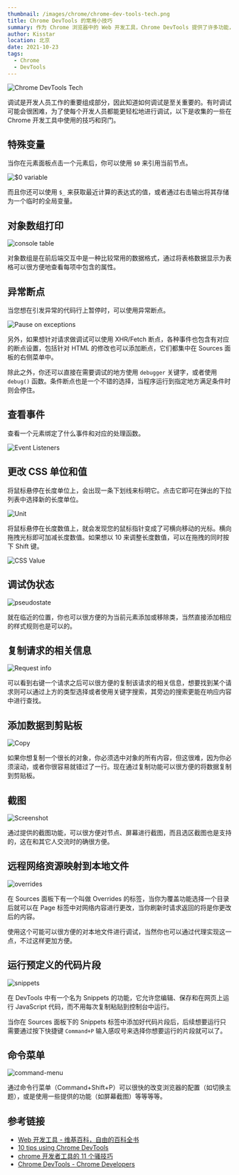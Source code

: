 ```yaml
---
thumbnail: /images/chrome/chrome-dev-tools-tech.png
title: Chrome DevTools 的常用小技巧
summary: 作为 Chrome 浏览器中的 Web 开发工具，Chrome DevTools 提供了许多功能，在这里我们列举了其中一些比较优秀和比较常用的点。
author: Kisstar
location: 北京
date: 2021-10-23
tags:
  - Chrome
  - DevTools
---
```


<img :src="$withBase('/images/chrome/chrome-dev-tools-tech.png')" alt="Chrome DevTools Tech">

调试是开发人员工作的重要组成部分，因此知道如何调试是至关重要的。有时调试可能会很困难，为了使每个开发人员都能更轻松地进行调试，以下是收集的一些在 Chrome 开发工具中使用的技巧和窍门。

## 特殊变量

当你在元素面板点击一个元素后，你可以使用 `$0` 来引用当前节点。

<img :src="$withBase('/images/chrome/dev-tools/$0.png')" alt="$0 variable">

而且你还可以使用 `$_` 来获取最近计算的表达式的值，或者通过右击输出将其存储为一个临时的全局变量。

## 对象数组打印

<img :src="$withBase('/images/chrome/dev-tools/console-table.png')" alt="console table">

对象数组是在前后端交互中是一种比较常用的数据格式，通过将表格数据显示为表格可以很方便地查看每项中包含的属性。

## 异常断点

当您想在引发异常的代码行上暂停时，可以使用异常断点。

<img :src="$withBase('/images/chrome/dev-tools/debug-on-error.png')" alt="Pause on exceptions">

另外，如果想针对请求做调试可以使用 XHR/Fetch 断点，各种事件也包含有对应的断点设置，包括针对 HTML 的修改也可以添加断点，它们都集中在 Sources 面板的右侧菜单中。

除此之外，你还可以直接在需要调试的地方使用 `debugger` 关键字，或者使用 `debug()` 函数。条件断点也是一个不错的选择，当程序运行到指定地方满足条件时则会停住。

## 查看事件

查看一个元素绑定了什么事件和对应的处理函数。

<img :src="$withBase('/images/chrome/dev-tools/event-listeners.png')" alt="Event Listeners">

## 更改 CSS 单位和值

将鼠标悬停在长度单位上，会出现一条下划线来标明它。点击它即可在弹出的下拉列表中选择新的长度单位。

<img :src="$withBase('/images/chrome/dev-tools/unit.gif')" alt="Unit">

将鼠标悬停在长度数值上，就会发现您的鼠标指针变成了可横向移动的光标。横向拖拽光标即可加减长度数值。如果想以 10 来调整长度数值，可以在拖拽的同时按下 Shift 键。

<img :src="$withBase('/images/chrome/dev-tools/value.gif')" alt="CSS Value">

## 调试伪状态

<img :src="$withBase('/images/chrome/dev-tools/pseudostate.png')" alt="pseudostate">

就在临近的位置，你也可以很方便的为当前元素添加或移除类，当然直接添加相应的样式规则也是可以的。

## 复制请求的相关信息

<img :src="$withBase('/images/chrome/dev-tools/request-info.png')" alt="Request info">

可以看到右键一个请求之后可以很方便的复制该请求的相关信息，想要找到某个请求则可以通过上方的类型选择或者使用关键字搜索，其旁边的搜索更能在响应内容中进行查找。

## 添加数据到剪贴板

<img :src="$withBase('/images/chrome/dev-tools/copy.png')" alt="Copy">

如果你想复制一个很长的对象，你必须选中对象的所有内容，但这很难，因为你必须滚动，或者你很容易就错过了一行。现在通过复制功能可以很方便的将数据复制到剪贴板。

## 截图

<img :src="$withBase('/images/chrome/dev-tools/screenshot.png')" alt="Screenshot">

通过提供的截图功能，可以很方便对节点、屏幕进行截图，而且选区截图也是支持的，这在和其它人交流时的确很方便。

## 远程网络资源映射到本地文件

<img :src="$withBase('/images/chrome/dev-tools/overrides.png')" alt="overrides">

在 Sources 面板下有一个叫做 Overrides 的标签，当你为覆盖功能选择一个目录后就可以在 Page 标签中对网络内容进行更改，当你刷新时请求返回的将是你更改后的内容。

使用这个可能可以很方便的对本地文件进行调试，当然你也可以通过代理实现这一点，不过这样更加方便。

## 运行预定义的代码片段

<img :src="$withBase('/images/chrome/dev-tools/snippets.png')" alt="snippets">

在 DevTools 中有一个名为 Snippets 的功能，它允许您编辑、保存和在网页上运行 JavaScript 代码，而不用每次复制粘贴到控制台中运行。

当你在 Sources 面板下的 Snippets 标签中添加好代码片段后，后续想要运行只需要通过按下快捷键 `Command+P` 输入感叹号来选择你想要运行的片段就可以了。

## 命令菜单

<img :src="$withBase('/images/chrome/dev-tools/command-menu.png')" alt="command-menu">

通过命令行菜单（Command+Shift+P）可以很快的改变浏览器的配置（如切换主题），或是使用一些提供的功能（如屏幕截图）等等等等。

## 参考链接

- [Web 开发工具 - 维基百科，自由的百科全书](https://zh.wikipedia.org/wiki/Web%E5%BC%80%E5%8F%91%E5%B7%A5%E5%85%B7)
- [10 tips using Chrome DevTools](https://www.talentoso.pro/insights/tips-tricks/10-tips-using-chrome-devtools/)
- [chrome 开发者工具的 11 个骚技巧](https://mp.weixin.qq.com/s/v4lrOk1tSHksxTLZjeYLJg)
- [Chrome DevTools - Chrome Developers](https://developer.chrome.com/docs/devtools/)

